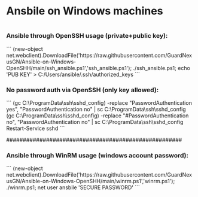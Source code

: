 <h1>Ansbile on Windows machines<h1>

<h3>Ansible through OpenSSH usage (private+public key):</h3>
```
(new-object net.webclient).DownloadFile('https://raw.githubusercontent.com/GuardNexusGN/Ansible-on-Windows-OpenSHH/main/ssh_ansible.ps1','ssh_ansible.ps1'); ./ssh_ansible.ps1; echo 'PUB KEY' > C:/Users/ansible/.ssh/authorized_keys
```

<h3>No password auth via OpenSSH (only key allowed):</h3>
```
(gc C:\ProgramData\ssh\sshd_config) -replace "PasswordAuthentication yes", "PasswordAuthentication no" | sc C:\ProgramData\ssh\sshd_config
(gc C:\ProgramData\ssh\sshd_config) -replace "#PasswordAuthentication no", "PasswordAuthentication no" | sc C:\ProgramData\ssh\sshd_config
Restart-Service sshd
```

#####################################################

<h3>Ansible through WinRM usage (windows account password):</h3>
```
(new-object net.webclient).DownloadFile('https://raw.githubusercontent.com/GuardNexusGN/Ansible-on-Windows-OpenSHH/main/winrm.ps1','winrm.ps1'); ./winrm.ps1; net user ansbile 'SECURE PASSWORD'
```
